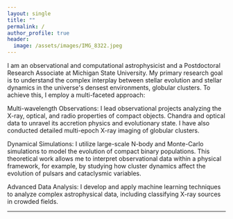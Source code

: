 ```yaml
---
layout: single
title: ""
permalink: /
author_profile: true
header:
  image: /assets/images/IMG_8322.jpeg
---
```


I am an observational and computational astrophysicist and a Postdoctoral Research Associate at Michigan State University. My primary research goal is to understand the complex interplay between stellar evolution and stellar dynamics in the universe's densest environments, globular clusters. To achieve this, I employ a multi-faceted approach:

Multi-wavelength Observations: I lead observational projects analyzing the X-ray, optical, and radio properties of compact objects. Chandra and optical data to unravel its accretion physics and evolutionary state. I have also conducted detailed multi-epoch X-ray imaging of globular clusters.

Dynamical Simulations: I utilize large-scale N-body and Monte-Carlo simulations to model the evolution of compact binary populations. This theoretical work allows me to interpret observational data within a physical framework, for example, by studying how cluster dynamics affect the evolution of pulsars and cataclysmic variables.

Advanced Data Analysis: I develop and apply machine learning techniques to analyze complex astrophysical data, including classifying X-ray sources in crowded fields.

---
